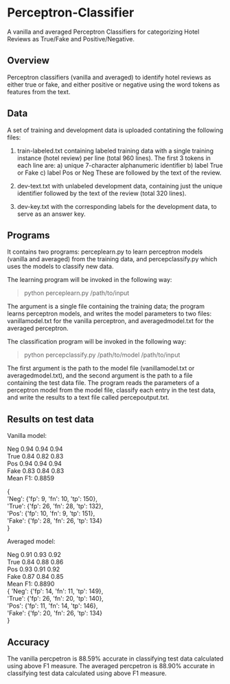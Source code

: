 # Perceptron-Classifier
A vanilla and averaged Perceptron Classifiers for categorizing Hotel Reviews as True/Fake and Positive/Negative.

## Overview
Perceptron classifiers (vanilla and averaged) to identify hotel reviews as either true or fake, and either positive or negative using the word tokens as features from the text. 

## Data
A set of training and development data is uploaded contatining the following files:

1) train-labeled.txt containing labeled training data with a single training instance (hotel review) per line (total 960 lines). The first 3 tokens in each line are:
a) unique 7-character alphanumeric identifier
b) label True or Fake
c) label Pos or Neg
These are followed by the text of the review.

2) dev-text.txt with unlabeled development data, containing just the unique identifier followed by the text of the review (total 320 lines).

3) dev-key.txt with the corresponding labels for the development data, to serve as an answer key.

## Programs
It contains two programs: perceplearn.py to learn perceptron models (vanilla and averaged) from the training data, and percepclassify.py which uses the models to classify new data.

The learning program will be invoked in the following way:

> python perceplearn.py /path/to/input

The argument is a single file containing the training data; the program learns perceptron models, and writes the model parameters to two files: vanillamodel.txt for the vanilla perceptron, and averagedmodel.txt for the averaged perceptron. 

The classification program will be invoked in the following way:

> python percepclassify.py /path/to/model /path/to/input

The first argument is the path to the model file (vanillamodel.txt or averagedmodel.txt), and the second argument is the path to a file containing the test data file. 
The program reads the parameters of a perceptron model from the model file, classify each entry in the test data, and write the results to a text file called percepoutput.txt.

## Results on test data

Vanilla model:<br>

Neg 0.94 0.94 0.94<br>
True 0.84 0.82 0.83<br>
Pos 0.94 0.94 0.94<br>
Fake 0.83 0.84 0.83<br>
Mean F1: 0.8859<br>

{<br>
'Neg': {'fp': 9, 'fn': 10, 'tp': 150}, <br>
'True': {'fp': 26, 'fn': 28, 'tp': 132}, <br>
'Pos': {'fp': 10, 'fn': 9, 'tp': 151}, <br>
'Fake': {'fp': 28, 'fn': 26, 'tp': 134}<br>
}<br>

Averaged model:

Neg 0.91 0.93 0.92<br>
True 0.84 0.88 0.86<br>
Pos 0.93 0.91 0.92<br>
Fake 0.87 0.84 0.85<br>
Mean F1: 0.8890<br>
{
'Neg': {'fp': 14, 'fn': 11, 'tp': 149}, <br>
'True': {'fp': 26, 'fn': 20, 'tp': 140}, <br>
'Pos': {'fp': 11, 'fn': 14, 'tp': 146}, <br>
'Fake': {'fp': 20, 'fn': 26, 'tp': 134}<br>
}<br>

## Accuracy
The vanilla percpetron is 88.59% accurate in classifying test data calculated using above F1 measure.
The averaged percpetron is 88.90% accurate in classifying test data calculated using above F1 measure.

